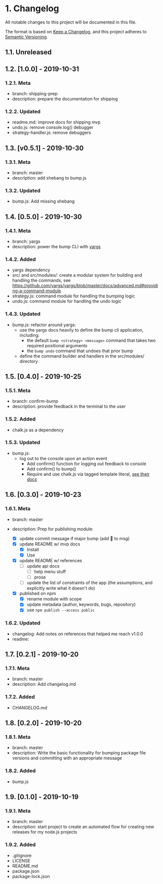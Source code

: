 # 1. Changelog

All notable changes to this project will be documented in this file.

The format is based on [Keep a Changelog](https://keepachangelog.com/en/1.0.0/),
and this project adheres to [Semantic Versioning](https://semver.org/spec/v2.0.0.html).

## 1.1. Unreleased

## 1.2. [1.0.0] - 2019-10-31

### 1.2.1. Meta

- branch: shipping-prep
- description: prepare the documentation for shipping

### 1.2.2. Updated

- readme.md: improve docs for shipping mvp
- undo.js: remove console.log() debugger
- strategy-handler.js: remove debuggers

## 1.3. [v0.5.1] - 2019-10-30

### 1.3.1. Meta

- branch: master
- description: add shebang to bump.js

### 1.3.2. Updated

- bump.js: Add missing shebang

## 1.4. [0.5.0] - 2019-10-30

### 1.4.1. Meta

- branch: yargs
- description: power the bump CLI with [yargs](http://yargs.js.org/)

### 1.4.2. Added

- yargs dependency
- src/ and src/modules/: create a modular system for building and handling the commands, see https://github.com/yargs/yargs/blob/master/docs/advanced.md#providing-a-command-module
- strategy.js: command module for handling the bumping logic
- undo.js: command module for handling the undo logic

### 1.4.3. Updated

- bump.js: refactor around yargs:
  - use the yargs docs heavily to define the bump cli application, including:
    - the default `bump <strategy> <message>` command that takes two required positional arguments
    - the `bump undo` command that undoes that prior bump
  - define the command builder and handlers in the src/modules/ directory

## 1.5. [0.4.0] - 2019-10-25

### 1.5.1. Meta

- branch: confirm-bump
- description: provide feedback in the terminal to the user

### 1.5.2. Added

- chalk.js as a dependency

### 1.5.3. Updated

- bump.js:
  - log out to the console upon an action event
    - Add confirm() function for logging out feedback to console
    - Add confirm() to bump()
    - Require and use chalk.js via tagged template literal, [see their docs](https://www.npmjs.com/package/chalk#usage)

## 1.6. [0.3.0] - 2019-10-23

### 1.6.1. Meta

- branch: master
- description: Prep for publishing module:

  - [x] update commit message if major bump (add 🚢 to msg)
  - [x] update README w/ mvp docs
    - [x] Install
    - [x] Use
  - [x] update README w/ references
    - [ ] update api docs
      - [ ] help menu stuff
      - [ ] prose
    - [ ] update the list of constraints of the app (the assumptions, and explicitly write what it doesn't do)
  - [x] published on npm
    - [x] rename module with scope
    - [x] update metadata (author, keywords, bugs, repository)
    - [x] use `npm publish --access public`

### 1.6.2. Updated

- changelog: Add notes on references that helped me reach v1.0.0
- readme:

## 1.7. [0.2.1] - 2019-10-20

### 1.7.1. Meta

- branch: master
- description: Add changelog.md

### 1.7.2. Added

- CHANGELOG.md

## 1.8. [0.2.0] - 2019-10-20

### 1.8.1. Meta

- branch: master
- description: Write the basic functionality for bumping package file versions and committing with an appropriate message

### 1.8.2. Added

- bump.js

## 1.9. [0.1.0] - 2019-10-19

### 1.9.1. Meta

- branch: master
- description: start project to create an automated flow for creating new releases for my node.js projects

### 1.9.2. Added

- .gitignore
- LICENSE
- README.md
- package.json
- package-lock.json
